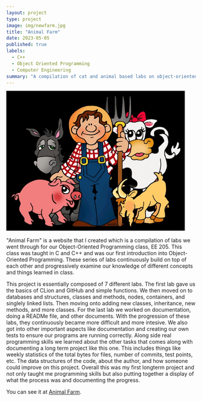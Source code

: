 ```yaml
---
layout: project
type: project
image: img/newfarm.jpg
title: "Animal Farm"
date: 2023-05-05
published: true
labels:
  - C++
  - Object Oriented Programming
  - Computer Engineering
summary: "A compilation of cat and animal based labs on object-oriented programming for EE 205 to build \"Animal Farm\"."
---
```

<img src="../img/farm.jpg" width = "475px">


\"Animal Farm\" is a website that I created which is a compilation of labs we went through for our Object-Oriented Programming class, EE 205. This class was taught in C and C++ and was our first introduction into Object-Oriented Programming. These series of labs continuously build on top of each other and progressively examine our knowledge of different concepts and things learned in class.

This project is essentially composed of 7 different labs. The first lab gave us the basics of CLion and GitHub and simple functions. We then moved on to databases and structures, classes and methods, nodes, containers, and singlely linked lists. Then moving onto adding new classes, inheritance, new methods, and more classes. For the last lab we worked on documentation, doing a READMe file, and other documents. With the progression of these labs, they continuously became more difficult and more intesive. We also got into other important aspects like documentation and creating our own tests to ensure our programs are running correctly. Along side real programming skills we learned about the other tasks that comes along with documenting a long term project like this one. This includes things like weekly statistics of the total bytes for files, number of commits, test points, etc. The data structures of the code, about the author, and how someone could improve on this project. Overall this was my first longterm project and not only taught me programming skills but also putting together a display of what the process was and documenting the progress. 

You can see it at [Animal Farm](https://www2.hawaii.edu/~jksamont/ee205_animal_farm/index.html).
